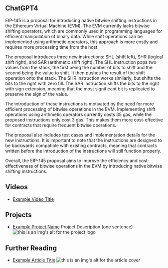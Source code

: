 ## ChatGPT4

EIP-145 is a proposal for introducing native bitwise shifting instructions in the Ethereum Virtual Machine (EVM). The EVM currently lacks bitwise shifting operators, which are commonly used in programming languages for efficient manipulation of binary data. While shift operations can be implemented using arithmetic operators, this approach is more costly and requires more processing time from the host. 

The proposal introduces three new instructions: SHL (shift left), SHR (logical shift right), and SAR (arithmetic shift right). The SHL instruction pops two values from the stack, the first being the number of bits to shift and the second being the value to shift. It then pushes the result of the shift operation onto the stack. The SHR instruction works similarly, but shifts the bits to the right with zero fill. The SAR instruction shifts the bits to the right with sign extension, meaning that the most significant bit is replicated to preserve the sign of the value. 

The introduction of these instructions is motivated by the need for more efficient processing of bitwise operations in the EVM. Implementing shift operations using arithmetic operators currently costs 35 gas, while the proposed instructions only cost 3 gas. This makes them more cost-effective for contracts that require frequent bitwise operations. 

The proposal also includes test cases and implementation details for the new instructions. It is important to note that the instructions are designed to be backwards compatible with existing contracts, meaning that contracts written before the introduction of the instructions will still function properly. 

Overall, the EIP-145 proposal aims to improve the efficiency and cost-effectiveness of bitwise operations in the EVM by introducing native bitwise shifting instructions.

## Videos

- [Example Video Title](https://www.youtube.com/watch?v=TDGq4aeevgY)

## Projects

- [Example Project Name](https://xxxx.xxx/xxxxx) Project Description (one sentence) ![this is an img's alt for the project logo](https://xxxx.xxx/project-logo.xxx)

## Further Reading

- [Example Article Title](https://xxxx.xxx/xxxxx) ![this is an img's alt for the article cover](https://xxxx.xxx/article-cover.xxx)

